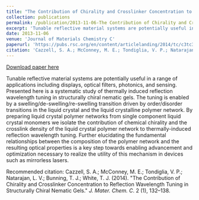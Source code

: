 ```yaml
---
title: "The Contribution of Chirality and Crosslinker Concentration to Reflection Wavelength Tuning in Structurally Chiral Nematic Gels."
collection: publications
permalink: /publication/2013-11-06-The Contribution of Chirality and Crosslinker Concentration to Reflection Wavelength Tuning in Structurally Chiral Nematic Gels.
excerpt: 'Tunable reflective material systems are potentially useful in a range of applications including displays, optical filters, photonics, and sensing. Presented here is a systematic study of thermally induced reflection wavelength tuning in structurally chiral nematic gels. The tuning is enabled by a swelling/de-swelling/re-swelling transition driven by order/disorder transitions in the liquid crystal and the liquid crystalline polymer network. By preparing liquid crystal polymer networks from single component liquid crystal monomers we isolate the contribution of chemical chirality and the crosslink density of the liquid crystal polymer network to thermally-induced reflection wavelength tuning. Further elucidating the fundamental relationships between the composition of the polymer network and the resulting optical properties is a key step towards enabling advancement and optimization necessary to realize the utility of this mechanism in devices such as mirrorless lasers.'
date: 2013-11-06
venue: 'Journal of Materials Chemistry C'
paperurl: 'https://pubs.rsc.org/en/content/articlelanding/2014/tc/c3tc31432d'
citation: 'Cazzell, S. A.; McConney, M. E.; Tondiglia, V. P.; Natarajan, L. V.; Bunning, T. J.; White, T. J. (2014). &quot;The Contribution of Chirality and Crosslinker Concentration to Reflection Wavelength Tuning in Structurally Chiral Nematic Gels.&quot; <i>J. Mater. Chem. C</i>. 2 (1), 132–138.'
---
```


<a href='https://pubs.rsc.org/en/content/articlelanding/2014/tc/c3tc31432d'>Download paper here</a>

Tunable reflective material systems are potentially useful in a range of applications including displays, optical filters, photonics, and sensing. Presented here is a systematic study of thermally induced reflection wavelength tuning in structurally chiral nematic gels. The tuning is enabled by a swelling/de-swelling/re-swelling transition driven by order/disorder transitions in the liquid crystal and the liquid crystalline polymer network. By preparing liquid crystal polymer networks from single component liquid crystal monomers we isolate the contribution of chemical chirality and the crosslink density of the liquid crystal polymer network to thermally-induced reflection wavelength tuning. Further elucidating the fundamental relationships between the composition of the polymer network and the resulting optical properties is a key step towards enabling advancement and optimization necessary to realize the utility of this mechanism in devices such as mirrorless lasers.

Recommended citation: Cazzell, S. A.; McConney, M. E.; Tondiglia, V. P.; Natarajan, L. V.; Bunning, T. J.; White, T. J. (2014). "The Contribution of Chirality and Crosslinker Concentration to Reflection Wavelength Tuning in Structurally Chiral Nematic Gels." <i>J. Mater. Chem. C</i>. 2 (1), 132–138.